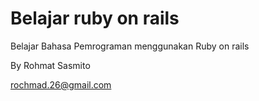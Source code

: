 # Belajar ruby on rails
Belajar Bahasa Pemrograman menggunakan Ruby on rails


By Rohmat Sasmito

rochmad.26@gmail.com


